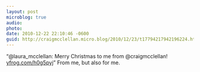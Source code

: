 ```yaml
---
layout: post
microblog: true
audio: 
photo: 
date: 2010-12-22 22:10:46 -0600
guid: http://craigmcclellan.micro.blog/2010/12/23/t17794217942196224.html
---
```

“@laura_mcclellan: Merry Christmas to me from @craigmcclellan! [yfrog.com/h0g5pyj](http://yfrog.com/h0g5pyj)” From me, but also for me.
